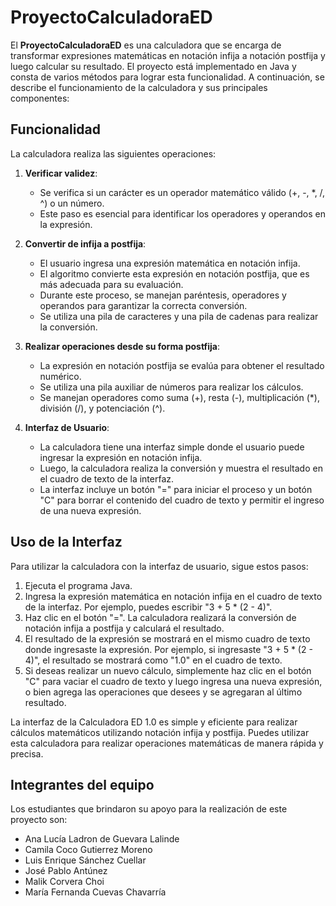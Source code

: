 # ProyectoCalculadoraED

El **ProyectoCalculadoraED** es una calculadora que se encarga de transformar expresiones matemáticas en notación infija a notación postfija y luego calcular su resultado. El proyecto está implementado en Java y consta de varios métodos para lograr esta funcionalidad. A continuación, se describe el funcionamiento de la calculadora y sus principales componentes:

## Funcionalidad

La calculadora realiza las siguientes operaciones:

1. **Verificar validez**:
   - Se verifica si un carácter es un operador matemático válido (+, -, *, /, ^) o un número.
   - Este paso es esencial para identificar los operadores y operandos en la expresión.

2. **Convertir de infija a postfija**:
   - El usuario ingresa una expresión matemática en notación infija.
   - El algoritmo convierte esta expresión en notación postfija, que es más adecuada para su evaluación.
   - Durante este proceso, se manejan paréntesis, operadores y operandos para garantizar la correcta conversión.
   - Se utiliza una pila de caracteres y una pila de cadenas para realizar la conversión.

3. **Realizar operaciones desde su forma postfija**:
   - La expresión en notación postfija se evalúa para obtener el resultado numérico.
   - Se utiliza una pila auxiliar de números para realizar los cálculos.
   - Se manejan operadores como suma (+), resta (-), multiplicación (*), división (/), y potenciación (^).

4. **Interfaz de Usuario**:
   - La calculadora tiene una interfaz simple donde el usuario puede ingresar la expresión en notación infija.
   - Luego, la calculadora realiza la conversión y muestra el resultado en el cuadro de texto de la interfaz.
   - La interfaz incluye un botón "=" para iniciar el proceso y un botón "C" para borrar el contenido del cuadro de texto y permitir el ingreso de una nueva expresión.

## Uso de la Interfaz

Para utilizar la calculadora con la interfaz de usuario, sigue estos pasos:

1. Ejecuta el programa Java.
2. Ingresa la expresión matemática en notación infija en el cuadro de texto de la interfaz. Por ejemplo, puedes escribir "3 + 5 * (2 - 4)".
3. Haz clic en el botón "=". La calculadora realizará la conversión de notación infija a postfija y calculará el resultado.
4. El resultado de la expresión se mostrará en el mismo cuadro de texto donde ingresaste la expresión. Por ejemplo, si ingresaste "3 + 5 * (2 - 4)", el resultado se mostrará como "1.0" en el cuadro de texto.
5. Si deseas realizar un nuevo cálculo, simplemente haz clic en el botón "C" para vaciar el cuadro de texto y luego ingresa una nueva expresión, o bien agrega las operaciones que desees y se agregaran al último resultado.

La interfaz de la Calculadora ED 1.0 es simple y eficiente para realizar cálculos matemáticos utilizando notación infija y postfija. Puedes utilizar esta calculadora para realizar operaciones matemáticas de manera rápida y precisa.

## Integrantes del equipo

Los estudiantes que brindaron su apoyo para la realización de este proyecto son:

- Ana Lucía Ladron de Guevara Lalinde
- Camila Coco Gutierrez Moreno
- Luis Enrique Sánchez Cuellar
- José Pablo Antúnez 
- Malik Corvera Choi 
- María Fernanda Cuevas Chavarría
